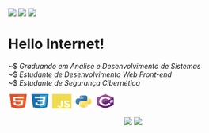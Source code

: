 <div style="display: inline_block">
  <img align="center" src="https://user-images.githubusercontent.com/38169440/167544299-98b560db-96fa-4709-803a-6c7cb7dc6d10.png">
  <img align="center" src="https://user-images.githubusercontent.com/38169440/167544015-c9c5767b-5581-465f-b234-d6db6ded8d5e.png">
  <img align="center" src="https://user-images.githubusercontent.com/38169440/167544189-d7867c71-ea0c-4767-a81c-ca139c5b6718.png">
</div>

# Hello Internet! #
~$ *Graduando em Análise e Desenvolvimento de Sistemas*
<br>
~$ *Estudante de Desenvolvimento Web Front-end*
<br>
~$ *Estudante de Segurança Cibernética*
<br>

<div style="display: inline_block">
  <img align="center" alt="And-HTML" height="30" width="40" src="https://raw.githubusercontent.com/devicons/devicon/master/icons/html5/html5-original.svg">
  <img align="center" alt="And-CSS" height="30" width="40" src="https://raw.githubusercontent.com/devicons/devicon/master/icons/css3/css3-original.svg">
  <img align="center" alt="And-Js" height="30" width="40" src="https://raw.githubusercontent.com/devicons/devicon/master/icons/javascript/javascript-plain.svg">
  <img align="center" alt="And-Python" height="30" width="40" src="https://raw.githubusercontent.com/devicons/devicon/master/icons/python/python-original.svg">
  <img align="center" alt="And-Csharp" height="30" width="40" src="https://raw.githubusercontent.com/devicons/devicon/master/icons/csharp/csharp-original.svg">
</div>

<br>

<div align="center"
  <a href="https://github.com/AndersonFariaas">
  <img height="180em" src="https://github-readme-stats.vercel.app/api?username=AndersonFariaas&show_icons=true&theme=dracula&include_all_commits=true&count_private=true"/>
  <img height="180em" src="https://github-readme-stats.vercel.app/api/top-langs/?username=AndersonFariaas&layout=compact&langs_count=7&theme=dracula"/>
</div>

